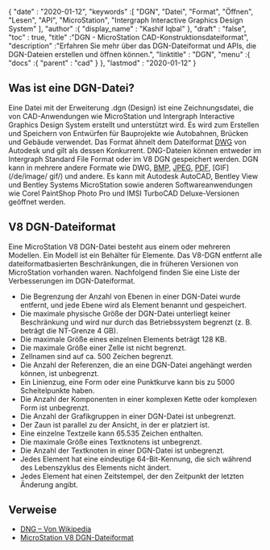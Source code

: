 {
  "date" : "2020-01-12",
  "keywords" :[ "DGN", "Datei", "Format", "Öffnen", "Lesen", "API", "MicroStation", "Intergraph Interactive Graphics Design System" ],
  "author" :{
    "display_name" : "Kashif Iqbal"
},
  "draft" : "false",
  "toc" : true,
  "title" :"DGN - MicroStation CAD-Konstruktionsdateiformat",
  "description" :"Erfahren Sie mehr über das DGN-Dateiformat und APIs, die DGN-Dateien erstellen und öffnen können.",
  "linktitle" : "DGN",
  "menu" :{
    "docs" :{
      "parent" : "cad"
}
},
  "lastmod" : "2020-01-12"
}

## Was ist eine DGN-Datei?

Eine Datei mit der Erweiterung .dgn (Design) ist eine Zeichnungsdatei, die von CAD-Anwendungen wie MicroStation und Intergraph Interactive Graphics Design System erstellt und unterstützt wird. Es wird zum Erstellen und Speichern von Entwürfen für Bauprojekte wie Autobahnen, Brücken und Gebäude verwendet. Das Format ähnelt dem Dateiformat [DWG](/de/cad/dwg/) von Autodesk und gilt als dessen Konkurrent. DNG-Dateien können entweder im Intergraph Standard File Format oder im V8 DGN gespeichert werden. DGN kann in mehrere andere Formate wie DWG, [BMP](/de/image/bmp/), [JPEG](/de/image/jpeg/), [PDF](/de/pdf/), [GIF](/de/image/ gif/) und andere. Es kann mit Autodesk AutoCAD, Bentley View und Bentley Systems MicroStation sowie anderen Softwareanwendungen wie Corel PaintShop Photo Pro und IMSI TurboCAD Deluxe-Versionen geöffnet werden.

## V8 DGN-Dateiformat

Eine MicroStation V8 DGN-Datei besteht aus einem oder mehreren Modellen. Ein Modell ist ein Behälter für Elemente. Das V8-DGN entfernt alle dateiformatbasierten Beschränkungen, die in früheren Versionen von MicroStation vorhanden waren. Nachfolgend finden Sie eine Liste der Verbesserungen im DGN-Dateiformat.

* Die Begrenzung der Anzahl von Ebenen in einer DGN-Datei wurde entfernt, und jede Ebene wird als Element benannt und gespeichert.
* Die maximale physische Größe der DGN-Datei unterliegt keiner Beschränkung und wird nur durch das Betriebssystem begrenzt (z. B. beträgt die NT-Grenze 4 GB).
* Die maximale Größe eines einzelnen Elements beträgt 128 KB.
* Die maximale Größe einer Zelle ist nicht begrenzt.
* Zellnamen sind auf ca. 500 Zeichen begrenzt.
* Die Anzahl der Referenzen, die an eine DGN-Datei angehängt werden können, ist unbegrenzt.
* Ein Linienzug, eine Form oder eine Punktkurve kann bis zu 5000 Scheitelpunkte haben.
* Die Anzahl der Komponenten in einer komplexen Kette oder komplexen Form ist unbegrenzt.
* Die Anzahl der Grafikgruppen in einer DGN-Datei ist unbegrenzt.
* Der Zaun ist parallel zu der Ansicht, in der er platziert ist.
* Eine einzelne Textzeile kann 65.535 Zeichen enthalten.
* Die maximale Größe eines Textknotens ist unbegrenzt.
* Die Anzahl der Textknoten in einer DGN-Datei ist unbegrenzt.
* Jedes Element hat eine eindeutige 64-Bit-Kennung, die sich während des Lebenszyklus des Elements nicht ändert.
* Jedes Element hat einen Zeitstempel, der den Zeitpunkt der letzten Änderung angibt.

## Verweise

* [DNG – Von Wikipedia](https://en.wikipedia.org/wiki/DGN)
* [MicroStation V8 DGN-Dateiformat](https://web.archive.org/web/20120713013730/http://docs.bentley.com/ko/MicroStation/ustnhelp47.html)


